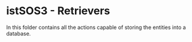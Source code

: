 # istSOS3 - Retrievers

In this folder contains all the actions capable of storing the entities into
a database.
